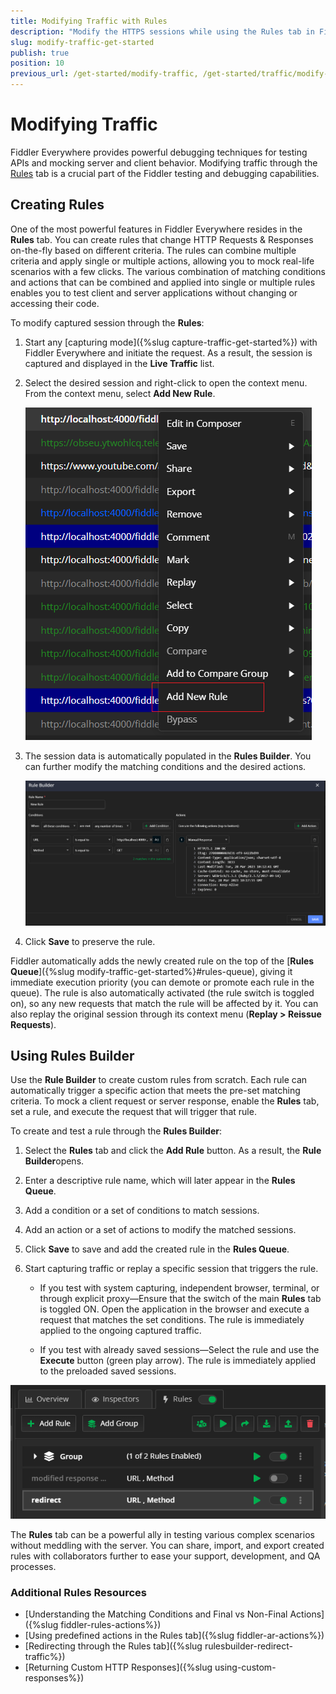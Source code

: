 ```yaml
---
title: Modifying Traffic with Rules
description: "Modify the HTTPS sessions while using the Rules tab in Fiddler Everywhre web-debugging proxy tool."
slug: modify-traffic-get-started
publish: true
position: 10
previous_url: /get-started/modify-traffic, /get-started/traffic/modify-traffic, /traffic/modify-traffic, /user-guide/rules, /get-started/mock-server-response, /mock-server-response
---
```


# Modifying Traffic

Fiddler Everywhere provides powerful debugging techniques for testing APIs and mocking server and client behavior. Modifying traffic through the [Rules](#using-rules) tab is a crucial part of the Fiddler testing and debugging capabilities.


## Creating Rules

One of the most powerful features in Fiddler Everywhere resides in the **Rules** tab. You can create rules that change HTTP Requests & Responses on-the-fly based on different criteria. The rules can combine multiple criteria and apply single or multiple actions, allowing you to mock real-life scenarios with a few clicks. The various combination of matching conditions and actions that can be combined and applied into single or multiple rules enables you to test client and server applications without changing or accessing their code. 

To modify captured session through the **Rules**:

1. Start any [capturing mode]({%slug capture-traffic-get-started%}) with Fiddler Everywhere and initiate the request. As a result, the session is captured and displayed in the **Live Traffic** list.

1. Select the desired session and right-click to open the context menu. From the context menu, select **Add New Rule**.

    ![Add new rule through selecting a session and using the context menu](../images/livetraffic/rb/add-new-rule-context-menu.png)

1. The session data is automatically populated in the **Rules Builder**. You can further modify the matching conditions and the desired actions. 

    ![Automatically loaded session in Rules builder](../images/livetraffic/rb/add-new-rule-loaded-in-rules-builder.png)

1. Click **Save** to preserve the rule.

Fiddler automatically adds the newly created rule on the top of the [**Rules Queue**]({%slug modify-traffic-get-started%}#rules-queue), giving it immediate execution priority (you can demote or promote each rule in the queue). The rule is also automatically activated (the rule switch is toggled on), so any new requests that match the rule will be affected by it. You can also replay the original session through its context menu (**Replay > Reissue Requests**).


## Using Rules Builder

Use the **Rule Builder** to create custom rules from scratch. Each rule can automatically trigger a specific action that meets the pre-set matching criteria. To mock a client request or server response, enable the **Rules** tab, set a rule, and execute the request that will trigger that rule.

To create and test a rule through the **Rules Builder**:

1. Select the **Rules** tab and click the **Add Rule** button. As a result, the **Rule Builder**opens.

1. Enter a descriptive rule name, which will later appear in the **Rules Queue**.

1. Add a condition or a set of conditions to match sessions.

1. Add an action or a set of actions to modify the matched sessions.

1. Click **Save** to save and add the created rule in the **Rules Queue**.

1. Start capturing traffic or replay a specific session that triggers the rule.

    - If you test with system capturing, independent browser, terminal, or through explicit proxy&mdash;Ensure that the switch of the main **Rules** tab is toggled ON. Open the application in the browser and execute a request that matches the set conditions. The rule is immediately applied to the ongoing captured traffic.

    - If you test with already saved sessions&mdash;Select the rule and use the **Execute** button (green play arrow). The rule is immediately applied to the preloaded saved sessions.

![Example of active Rules tab with rules and groups](../images/rules/rules-tab-active.png)

The **Rules** tab can be a powerful ally in testing various complex scenarios without meddling with the server. You can share, import, and export created rules with collaborators further to ease your support, development, and QA processes.

### Additional Rules Resources

- [Understanding the Matching Conditions and Final vs Non-Final Actions]({%slug fiddler-rules-actions%})
- [Using predefined actions in the Rules tab]({%slug fiddler-ar-actions%})
- [Redirecting through the Rules tab]({%slug rulesbuilder-redirect-traffic%})
- [Returning Custom HTTP Responses]({%slug using-custom-responses%})